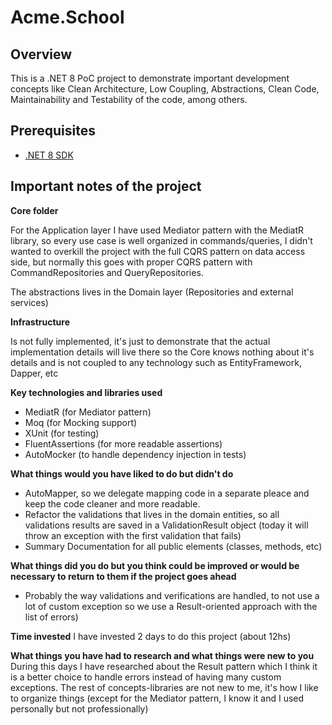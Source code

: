 # Acme.School

## Overview

This is a .NET 8 PoC project to demonstrate important development concepts like Clean Architecture, Low Coupling, Abstractions, Clean Code, Maintainability and Testability of the code, among others.

## Prerequisites

- [.NET 8 SDK](https://dotnet.microsoft.com/download/dotnet/8.0)

## Important notes of the project

**Core folder**

For the Application layer I have used Mediator pattern with the MediatR library, so every use case is well organized in commands/queries, I didn't wanted to overkill the project with the full CQRS pattern on data access side, but normally this goes with proper CQRS pattern with CommandRepositories and QueryRepositories.

The abstractions lives in the Domain layer (Repositories and external services)

**Infrastructure**

Is not fully implemented, it's just to demonstrate that the actual implementation details will live there so the Core knows nothing about it's details and is not coupled to any technology such as EntityFramework, Dapper, etc

**Key technologies and libraries used**
- MediatR (for Mediator pattern)
- Moq (for Mocking support)
- XUnit (for testing)
- FluentAssertions (for more readable assertions)
- AutoMocker (to handle dependency injection in tests)

**What things would you have liked to do but didn't do**
- AutoMapper, so we delegate mapping code in a separate pleace and keep the code cleaner and more readable.
- Refactor the validations that lives in the domain entities, so all validations results are saved in a ValidationResult object (today it will throw an exception with the first validation that fails)
- Summary Documentation for all public elements (classes, methods, etc)

**What things did you do but you think could be improved or would be 
necessary to return to them if the project goes ahead**
- Probably the way validations and verifications are handled, to not use a lot of custom exception so we use a Result-oriented approach with the list of errors)

**Time invested**
I have invested 2 days to do this project (about 12hs)

**What things you have had to research and what things were new to you**
During this days I have researched about the Result pattern which I think it is a better choice to handle errors instead of having many custom exceptions.
The rest of concepts-libraries are not new to me, it's how I like to organize things (except for the Mediator pattern, I know it and I used personally but not professionally)